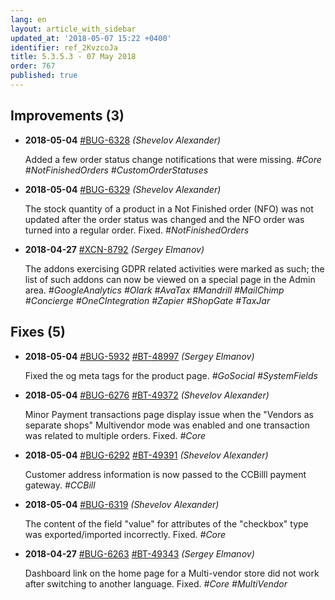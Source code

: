 ```yaml
---
lang: en
layout: article_with_sidebar
updated_at: '2018-05-07 15:22 +0400'
identifier: ref_2KvzcoJa
title: 5.3.5.3 - 07 May 2018
order: 767
published: true
---
```

## Improvements (3)
* **2018-05-04** [#BUG-6328](https://xcn.myjetbrains.com/youtrack/issue/BUG-6328) _(Shevelov Alexander)_

  Added a few order status change notifications that were missing. _#Core #NotFinishedOrders #CustomOrderStatuses_

* **2018-05-04** [#BUG-6329](https://xcn.myjetbrains.com/youtrack/issue/BUG-6329) _(Shevelov Alexander)_

  The stock quantity of a product in a Not Finished order (NFO) was not updated after the order status was changed and the NFO order was turned into a regular order. Fixed. _#NotFinishedOrders_

* **2018-04-27** [#XCN-8792](https://xcn.myjetbrains.com/youtrack/issue/XCN-8792) _(Sergey Elmanov)_

  The addons exercising GDPR related activities were marked as such; the list of such addons can now be viewed on a special page in the Admin area. _#GoogleAnalytics #Olark #AvaTax #Mandrill #MailChimp #Concierge #OneCIntegration #Zapier #ShopGate #TaxJar_


## Fixes (5)
* **2018-05-04** [#BUG-5932](https://xcn.myjetbrains.com/youtrack/issue/BUG-5932) [#BT-48997](https://bt.x-cart.com/view.php?id=48997) _(Sergey Elmanov)_

  Fixed the og meta tags for the product page. _#GoSocial #SystemFields_

* **2018-05-04** [#BUG-6276](https://xcn.myjetbrains.com/youtrack/issue/BUG-6276) [#BT-49372](https://bt.x-cart.com/view.php?id=49372) _(Shevelov Alexander)_

  Minor Payment transactions page display issue when the "Vendors as separate shops" Multivendor mode was enabled and one transaction was related to multiple orders. Fixed. _#Core_

* **2018-05-04** [#BUG-6292](https://xcn.myjetbrains.com/youtrack/issue/BUG-6292) [#BT-49391](https://bt.x-cart.com/view.php?id=49391) _(Shevelov Alexander)_

  Customer address information is now passed to the CCBilll payment gateway. _#CCBill_

* **2018-05-04** [#BUG-6319](https://xcn.myjetbrains.com/youtrack/issue/BUG-6319) _(Shevelov Alexander)_

  The content of the field "value" for attributes of the "checkbox" type was exported/imported incorrectly. Fixed. _#Core_

* **2018-04-27** [#BUG-6263](https://xcn.myjetbrains.com/youtrack/issue/BUG-6263) [#BT-49343](https://bt.x-cart.com/view.php?id=49343) _(Sergey Elmanov)_

  Dashboard link on the home page for a Multi-vendor store did not work after switching to another language. Fixed. _#Core #MultiVendor_
